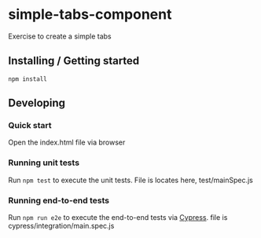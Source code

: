 # simple-tabs-component

Exercise to create a simple tabs

## Installing / Getting started

```
npm install
```

## Developing

### Quick start

Open the index.html file via browser

### Running unit tests

Run `npm test` to execute the unit tests. File is locates here, test/mainSpec.js

### Running end-to-end tests

Run `npm run e2e` to execute the end-to-end tests via [Cypress](https://docs.cypress.io/guides/getting-started/installing-cypress.html#Opening-Cypress). file is cypress/integration/main.spec.js
